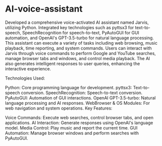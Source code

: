 # AI-voice-assistant
Developed a comprehensive voice-activated AI assistant named Jarvis, utilizing Python. Integrated key technologies such as pyttsx3 for text-to-speech, SpeechRecognition for speech-to-text, PyAutoGUI for GUI automation, and OpenAI's GPT-3.5-turbo for natural language processing. This assistant can execute a variety of tasks including web browsing, music playback, time reporting, and system commands. Users can interact with Jarvis through voice commands to perform Google and YouTube searches, manage browser tabs and windows, and control media playback. The AI also generates intelligent responses to user queries, enhancing the interactive experience.

Technologies Used:

Python: Core programming language for development.
pyttsx3: Text-to-speech conversion.
SpeechRecognition: Speech-to-text conversion.
PyAutoGUI: Automation of GUI interactions.
OpenAI GPT-3.5-turbo: Natural language processing and AI responses.
WebBrowser & OS Modules: For web navigation and system operations.
Key Features:

Voice Commands: Execute web searches, control browser tabs, and open applications.
AI Interaction: Generate responses using OpenAI's language model.
Media Control: Play music and report the current time.
GUI Automation: Manage browser windows and perform searches with PyAutoGUI.
